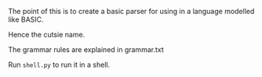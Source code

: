 The point of this is to create a basic parser for using in a language modelled like BASIC.

Hence the cutsie name.

The grammar rules are explained in grammar.txt

Run ```shell.py``` to run it in a shell.